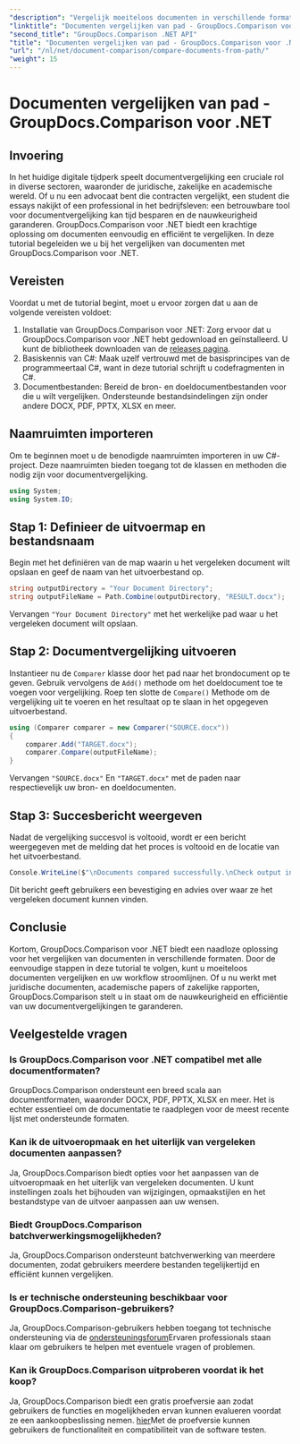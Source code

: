```yaml
---
"description": "Vergelijk moeiteloos documenten in verschillende formaten met GroupDocs.Comparison voor .NET. Bespaar tijd en zorg voor nauwkeurigheid bij juridische, academische en zakelijke taken."
"linktitle": "Documenten vergelijken van pad - GroupDocs.Comparison voor .NET"
"second_title": "GroupDocs.Comparison .NET API"
"title": "Documenten vergelijken van pad - GroupDocs.Comparison voor .NET"
"url": "/nl/net/document-comparison/compare-documents-from-path/"
"weight": 15
---
```


# Documenten vergelijken van pad - GroupDocs.Comparison voor .NET

## Invoering
In het huidige digitale tijdperk speelt documentvergelijking een cruciale rol in diverse sectoren, waaronder de juridische, zakelijke en academische wereld. Of u nu een advocaat bent die contracten vergelijkt, een student die essays nakijkt of een professional in het bedrijfsleven: een betrouwbare tool voor documentvergelijking kan tijd besparen en de nauwkeurigheid garanderen. GroupDocs.Comparison voor .NET biedt een krachtige oplossing om documenten eenvoudig en efficiënt te vergelijken. In deze tutorial begeleiden we u bij het vergelijken van documenten met GroupDocs.Comparison voor .NET.
## Vereisten
Voordat u met de tutorial begint, moet u ervoor zorgen dat u aan de volgende vereisten voldoet:
1. Installatie van GroupDocs.Comparison voor .NET: Zorg ervoor dat u GroupDocs.Comparison voor .NET hebt gedownload en geïnstalleerd. U kunt de bibliotheek downloaden van de [releases pagina](https://releases.groupdocs.com/comparison/net/).
2. Basiskennis van C#: Maak uzelf vertrouwd met de basisprincipes van de programmeertaal C#, want in deze tutorial schrijft u codefragmenten in C#.
3. Documentbestanden: Bereid de bron- en doeldocumentbestanden voor die u wilt vergelijken. Ondersteunde bestandsindelingen zijn onder andere DOCX, PDF, PPTX, XLSX en meer.

## Naamruimten importeren
Om te beginnen moet u de benodigde naamruimten importeren in uw C#-project. Deze naamruimten bieden toegang tot de klassen en methoden die nodig zijn voor documentvergelijking.
```csharp
using System;
using System.IO;
```
## Stap 1: Definieer de uitvoermap en bestandsnaam
Begin met het definiëren van de map waarin u het vergeleken document wilt opslaan en geef de naam van het uitvoerbestand op.
```csharp
string outputDirectory = "Your Document Directory";
string outputFileName = Path.Combine(outputDirectory, "RESULT.docx");
```
Vervangen `"Your Document Directory"` met het werkelijke pad waar u het vergeleken document wilt opslaan.
## Stap 2: Documentvergelijking uitvoeren
Instantieer nu de `Comparer` klasse door het pad naar het brondocument op te geven. Gebruik vervolgens de `Add()` methode om het doeldocument toe te voegen voor vergelijking. Roep ten slotte de `Compare()` Methode om de vergelijking uit te voeren en het resultaat op te slaan in het opgegeven uitvoerbestand.
```csharp
using (Comparer comparer = new Comparer("SOURCE.docx"))
{
    comparer.Add("TARGET.docx");
    comparer.Compare(outputFileName);
}
```
Vervangen `"SOURCE.docx"` En `"TARGET.docx"` met de paden naar respectievelijk uw bron- en doeldocumenten.
## Stap 3: Succesbericht weergeven
Nadat de vergelijking succesvol is voltooid, wordt er een bericht weergegeven met de melding dat het proces is voltooid en de locatie van het uitvoerbestand.
```csharp
Console.WriteLine($"\nDocuments compared successfully.\nCheck output in {outputDirectory}.");
```
Dit bericht geeft gebruikers een bevestiging en advies over waar ze het vergeleken document kunnen vinden.

## Conclusie
Kortom, GroupDocs.Comparison voor .NET biedt een naadloze oplossing voor het vergelijken van documenten in verschillende formaten. Door de eenvoudige stappen in deze tutorial te volgen, kunt u moeiteloos documenten vergelijken en uw workflow stroomlijnen. Of u nu werkt met juridische documenten, academische papers of zakelijke rapporten, GroupDocs.Comparison stelt u in staat om de nauwkeurigheid en efficiëntie van uw documentvergelijkingen te garanderen.
## Veelgestelde vragen
### Is GroupDocs.Comparison voor .NET compatibel met alle documentformaten?
GroupDocs.Comparison ondersteunt een breed scala aan documentformaten, waaronder DOCX, PDF, PPTX, XLSX en meer. Het is echter essentieel om de documentatie te raadplegen voor de meest recente lijst met ondersteunde formaten.
### Kan ik de uitvoeropmaak en het uiterlijk van vergeleken documenten aanpassen?
Ja, GroupDocs.Comparison biedt opties voor het aanpassen van de uitvoeropmaak en het uiterlijk van vergeleken documenten. U kunt instellingen zoals het bijhouden van wijzigingen, opmaakstijlen en het bestandstype van de uitvoer aanpassen aan uw wensen.
### Biedt GroupDocs.Comparison batchverwerkingsmogelijkheden?
Ja, GroupDocs.Comparison ondersteunt batchverwerking van meerdere documenten, zodat gebruikers meerdere bestanden tegelijkertijd en efficiënt kunnen vergelijken.
### Is er technische ondersteuning beschikbaar voor GroupDocs.Comparison-gebruikers?
Ja, GroupDocs.Comparison-gebruikers hebben toegang tot technische ondersteuning via de [ondersteuningsforum](https://forum.groupdocs.com/c/comparison/12)Ervaren professionals staan klaar om gebruikers te helpen met eventuele vragen of problemen.
### Kan ik GroupDocs.Comparison uitproberen voordat ik het koop?
Ja, GroupDocs.Comparison biedt een gratis proefversie aan zodat gebruikers de functies en mogelijkheden ervan kunnen evalueren voordat ze een aankoopbeslissing nemen. [hier](https://releases.groupdocs.com/)Met de proefversie kunnen gebruikers de functionaliteit en compatibiliteit van de software testen.
